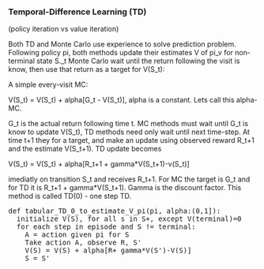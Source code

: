 ### Temporal-Difference Learning (TD)

(policy iteration vs value iteration)

Both TD and Monte Carlo use experience to solve prediction problem. Following policy pi, 
both methods update their estimates V of pi_v for non-terminal state S._t
Monte Carlo wait until the return following the visit is know, then use that return
as a target for V(S_t):

A simple every-visit MC:

V(S_t) = V(S_t) + alpha[G_t - V(S_t)], alpha is a constant. Lets call this alpha-MC.

G_t is the actual return following time t. MC methods must wait until G_t is know to update V(S_t), 
TD methods need only wait until next time-step. 
At time t+1 they for a target, and make an update using 
observed reward R_t+1 and the estimate V(S_t+1). TD update becomes

V(S_t) = V(S_t) + alpha[R_t+1 + gamma*V(S_t+1)-v(S_t)] 

imediatly on transition S_t and receives R_t+1. For MC the target is G_t and
for TD it is R_t+1 + gamma*V(S_t+1). Gamma is the discount factor.
This method is called TD(0) - one step TD.

<pre>
def tabular_TD_0_to_estimate_V_pi(pi, alpha:(0,1]):
  initialize V(S), for all s in S+, except V(terminal)=0
  for each step in episode and S != terminal:
    A = action given pi for S
	Take action A, observe R, S'
	V(S) = V(S) + alpha[R+ gamma*V(S')-V(S)]
	S = S'
</pre>